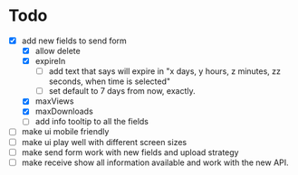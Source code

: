 # Todo

- [x] add new fields to send form
  - [x] allow delete
  - [x] expireIn
    - [ ] add text that says will expire in "x days, y hours, z minutes, zz seconds, when time is selected"
    - [ ] set default to 7 days from now, exactly.
  - [x] maxViews
  - [x] maxDownloads
  - [ ] add info tooltip to all the fields
- [ ] make ui mobile friendly
- [ ] make ui play well with different screen sizes
- [ ] make send form work with new fields and upload strategy
- [ ] make receive show all information available and work with the new API.
